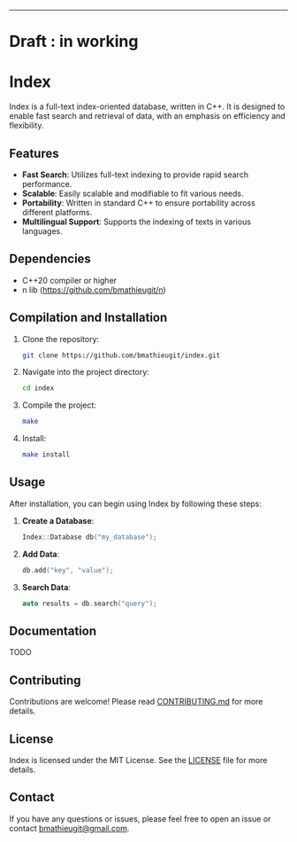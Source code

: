---
# Draft : in working
# Index

Index is a full-text index-oriented database, written in C++. 
It is designed to enable fast search and retrieval of data, with 
an emphasis on efficiency and flexibility.

## Features

- **Fast Search**: Utilizes full-text indexing to provide rapid search performance.
- **Scalable**: Easily scalable and modifiable to fit various needs.
- **Portability**: Written in standard C++ to ensure portability across different platforms.
- **Multilingual Support**: Supports the indexing of texts in various languages.

## Dependencies

- C++20 compiler or higher
- n lib (https://github.com/bmathieugit/n)

## Compilation and Installation

1. Clone the repository:

   ```bash
   git clone https://github.com/bmathieugit/index.git
   ```

2. Navigate into the project directory:

   ```bash
   cd index
   ```

3. Compile the project:

   ```bash
   make
   ```

4. Install:

   ```bash
   make install
   ```

## Usage

After installation, you can begin using Index by following these steps:

1. **Create a Database**:

   ```c++
   Index::Database db("my_database");
   ```

2. **Add Data**:

   ```c++
   db.add("key", "value");
   ```

3. **Search Data**:

   ```c++
   auto results = db.search("query");
   ```

## Documentation

TODO

## Contributing

Contributions are welcome! Please read [CONTRIBUTING.md](CONTRIBUTING.md) for more details.

## License

Index is licensed under the MIT License. See the [LICENSE](LICENSE) file for more details.

## Contact

If you have any questions or issues, please feel free to open an issue or contact bmathieugit@gmail.com.

